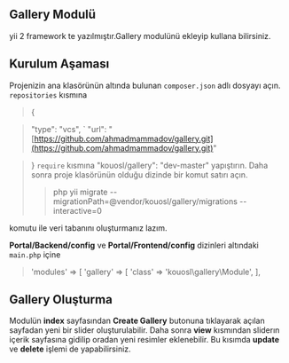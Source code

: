 ## Gallery Modulü
 yii 2 framework te yazılmıştır.Gallery modulünü ekleyip kullana bilirsiniz.
## Kurulum Aşaması
Projenizin ana klasörünün altında bulunan `composer.json` adlı dosyayı açın. `repositories` kısmına
> {

> "type": "vcs",
`
> "url": "[https://github.com/ahmadmammadov/gallery.git](https://github.com/ahmadmammadov/gallery.git)"

> }
> `require` kısmına
> "kouosl/gallery": "dev-master"
> yapıştırın. Daha sonra proje klasörünün olduğu dizinde bir komut satırı açın.
> > php yii migrate --migrationPath=@vendor/kouosl/gallery/migrations --interactive=0

komutu ile veri tabanını oluşturmanız lazım.

**Portal/Backend/config**  ve  **Portal/Frontend/config**  dizinleri altındaki  `main.php`  içine

> 'modules' => [ 'gallery' => [ 'class' => 'kouosl\gallery\Module', ],
##  Gallery Oluşturma
Modulün **index** sayfasından **Create Gallery** butonuna tıklayarak açılan sayfadan yeni bir slider oluşturulabilir. Daha sonra **view** kısmından sliderın içerik sayfasına gidilip oradan yeni resimler eklenebilir. Bu kısımda **update** ve **delete** işlemi de yapabilirsiniz.
